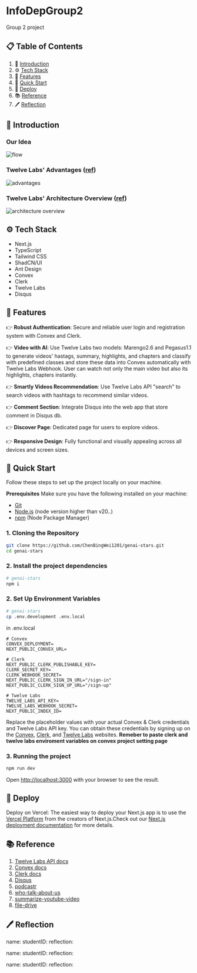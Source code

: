 # InfoDepGroup2
Group 2 project


## 📋 <a name="table">Table of Contents</a>

1. 🤖 [Introduction](#introduction)
2. ⚙️ [Tech Stack](#tech-stack)
3. 🔋 [Features](#features)
4. 🤸 [Quick Start](#quick-start)
5. 🚀 [Deploy](#deploy)
6. 📚 [Reference](#reference)
7. 🖊️ [Reflection](#reflection)

## <a name="introduction">🤖 Introduction</a>

### Our Idea

![flow](/public/images/flow.png)

### Twelve Labs' Advantages ([ref](https://docs.twelvelabs.io/docs/introduction))

![advantages](https://twelvelabs-docs-assets.s3.us-west-2.amazonaws.com/v1.2/img/png/our-multimodal-approach.png)

### Twelve Labs' Architecture Overview ([ref](https://docs.twelvelabs.io/docs/platform-overview))

![architecture overview](https://twelvelabs-docs-assets.s3.us-west-2.amazonaws.com/v1.2/img/png/architecture-overview.png)

## <a name="tech-stack">⚙️ Tech Stack</a>

- Next.js
- TypeScript
- Tailwind CSS
- ShadCN/UI
- Ant Design
- Convex
- Clerk
- Twelve Labs
- Disqus

## <a name="features">🔋 Features</a>

👉 **Robust Authentication**: Secure and reliable user login and registration system with Convex and Clerk.

👉 **Video with AI**: Use Twelve Labs two models: Marengo2.6 and Pegasus1.1 to generate videos' hastags, summary, highlights, and chapters and classify with predefined classes and store these data into Convex automatically with Twelve Labs Webhook. User can watch not only the main video but also its highlights, chapters instantly.

👉 **Smartly Videos Recommendation**: Use Twelve Labs API "search" to search videos with hashtags to recommend similar videos.

👉 **Comment Section**: Integrate Disqus into the web app that store comment in Disqus db.

👉 **Discover Page**: Dedicated page for users to explore videos.

👉 **Responsive Design**: Fully functional and visually appealing across all devices and screen sizes.

## <a name="quick-start">🤸 Quick Start</a>

Follow these steps to set up the project locally on your machine.

**Prerequisites**
Make sure you have the following installed on your machine:

- [Git](https://git-scm.com/)
- [Node.js](https://nodejs.org/en) (node version higher than v20._._)
- [npm](https://www.npmjs.com/) (Node Package Manager)

### 1. Cloning the Repository

```bash
git clone https://github.com/ChenBingWei1201/genai-stars.git
cd genai-stars
```

### 2. Install the project dependencies

```bash
# genai-stars
npm i
```

### 2. Set Up Environment Variables

```bash
# genai-stars
cp .env.development .env.local
```

in .env.local

```env
# Convex
CONVEX_DEPLOYMENT=
NEXT_PUBLIC_CONVEX_URL=

# Clerk
NEXT_PUBLIC_CLERK_PUBLISHABLE_KEY=
CLERK_SECRET_KEY=
CLERK_WEBHOOK_SECRET=
NEXT_PUBLIC_CLERK_SIGN_IN_URL="/sign-in"
NEXT_PUBLIC_CLERK_SIGN_UP_URL="/sign-up"

# Twelve Labs
TWELVE_LABS_API_KEY=
TWELVE_LABS_WEBHOOK_SECRET=
NEXT_PUBLIC_INDEX_ID=
```

Replace the placeholder values with your actual Convex & Clerk credentials and Twelve Labs API key. You can obtain these credentials by signing up on the [Convex](https://www.convex.dev/), [Clerk](https://clerk.com/), and [Twelve Labs](https://www.twelvelabs.io/) websites.
**Remeber to paste clerk and twelve labs enviroment variables on convex project setting page**

### 3. Running the project

```bash
npm run dev
```

Open [http://localhost:3000](http://localhost:3000) with your browser to see the result.

## <a name="deploy">🚀 Deploy </a>

Deploy on Vercel:
The easiest way to deploy your Next.js app is to use the [Vercel Platform](https://vercel.com/new?utm_medium=default-template&filter=next.js&utm_source=create-next-app&utm_campaign=create-next-app-readme) from the creators of Next.js.Check out our [Next.js deployment documentation](https://nextjs.org/docs/deployment) for more details.

## <a name="reference">📚 Reference</a>

1. [Twelve Labs API docs](https://docs.twelvelabs.io/reference/api-reference)
2. [Convex docs](https://docs.convex.dev/quickstart/nextjs)
3. [Clerk docs](https://clerk.com/docs/quickstarts/nextjs)
4. [Disqus](https://disqus.com/)
5. [podcastr](https://youtu.be/zfAb95tJvZQ?feature=shared)
6. [who-talk-about-us](https://github.com/mrnkim/Who-Talked-About-Us)
7. [summarize-youtube-video](https://github.com/mrnkim/summarize-youtube-video)
8. [file-drive](https://github.com/webdevcody/file-drive)

## <a name="reflection">🖊️ Reflection</a>

name:
studentID:
reflection:

name:
studentID:
reflection:

name:
studentID:
reflection:
